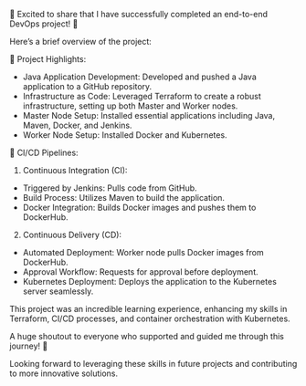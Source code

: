 🚀 Excited to share that I have successfully completed an end-to-end DevOps project! 🚀

Here’s a brief overview of the project:

📌 Project Highlights:
- Java Application Development: Developed and pushed a Java application to a GitHub repository.
- Infrastructure as Code: Leveraged Terraform to create a robust infrastructure, setting up both Master and Worker nodes.
 - Master Node Setup: Installed essential applications including Java, Maven, Docker, and Jenkins.
 - Worker Node Setup: Installed Docker and Kubernetes.

📌 CI/CD Pipelines:
1. Continuous Integration (CI):
 - Triggered by Jenkins: Pulls code from GitHub.
 - Build Process: Utilizes Maven to build the application.
 - Docker Integration: Builds Docker images and pushes them to DockerHub.

2. Continuous Delivery (CD):
 - Automated Deployment: Worker node pulls Docker images from DockerHub.
 - Approval Workflow: Requests for approval before deployment.
 - Kubernetes Deployment: Deploys the application to the Kubernetes server seamlessly.

This project was an incredible learning experience, enhancing my skills in Terraform, CI/CD processes, and container orchestration with Kubernetes.

A huge shoutout to everyone who supported and guided me through this journey! 🙌

Looking forward to leveraging these skills in future projects and contributing to more innovative solutions.
